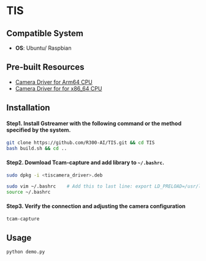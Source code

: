 # TIS

## Compatible System
* **OS**: Ubuntu/ Raspbian

## Pre-built Resources
* [Camera Driver for Arm64 CPU](https://yjec.blob.core.windows.net/download/tiscamera_1.1.0.4139_arm64_ubuntu_1804.deb)
* [Camera Driver for for x86_64 CPU](https://yjec.blob.core.windows.net/download/tiscamera_1.1.0.4139_amd64_ubuntu_1804.deb)

## Installation
#### Step1. Install Gstreamer with the following command or the method specified by the system.
  ```bash
  git clone https://github.com/R300-AI/TIS.git && cd TIS
  bash build.sh && cd ..
  ```

#### Step2. Download Tcam-capture and add library to `~/.bashrc`.
  ```bash
  sudo dpkg -i <tiscamera_driver>.deb

  sudo vim ~/.bashrc    # Add this to last line: export LD_PRELOAD=/usr/lib/x86_64-linux-gnu/libffi.so.8
  source ~/.bashrc
  ```

#### Step3. Verify the connection and adjusting the camera configuration
  ```
  tcam-capture
  ```

## Usage
```
python demo.py
```
